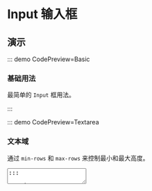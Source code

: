# Input 输入框

## 演示

::: demo CodePreview=Basic

### 基础用法

最简单的 `Input` 框用法。

<Basic />
:::

::: demo CodePreview=Textarea

### 文本域

通过 `min-rows` 和 `max-rows` 来控制最小和最大高度。

<Textarea />
:::

::: demo CodePreview=Placeholder

### 占位符

可以设置丰富的 `placeholder` 。

<Placeholder />
:::

::: demo CodePreview=Password

### 密码

`type` 设置为 `password` 时，可以控制密码显示的触发方式。

<Password />
:::

::: demo CodePreview=Clear

### 清除

<Clear />
:::

::: demo CodePreview=Disabled

### 禁用

<Disabled />
:::

::: demo CodePreview=Loading

### 加载中

为 `input` 框设置加载状态。

<Loading />
:::

::: demo CodePreview=WordCount

### 字数限制与统计

<WordCount />
:::

::: demo CodePreview=Addon

### 前缀 & 后缀

设置 `type = textarea` 时，仅支持 `prepend` 和 `prefix` 插槽。

<Addon />

:::

::: demo CodePreview=AutoSize

### 自适应

根据输入内容自动调整 `Input` 框大小。

<AutoSize />

:::

::: demo CodePreview=Event

### 事件

一些事件。

<Event />

:::

::: demo CodePreview=Compose

### 组合输入框

将多个 `Input` 框组合在一起，通过 `input-count` 属性（默认为 2）来控制组合个数。**绑定的值必须为数组且长度与组合个数一致**。
<Compose />

:::

::: demo CodePreview=TypingFocus

### 输入聚焦

设置 `focus-on-typing` 属性后，可以在键入时自动聚焦。

<TypingFocus />
:::

::: demo CodePreview=InputLimit

### 输入限制

通过 `input-limits` 属性可以限制输入内容。内置了几种限制类型：

`number` ：只允许输入数字。

`not-special` ：只允许输入数字和字母。

`trim` ：头尾不允许输入空格。

`not-space` ： 不允许输入空格。

可以传入正则表达式或一个函数，返回 `true` 时表示允许输入。支持同时校验多条规则。

<InputLimit />
:::
